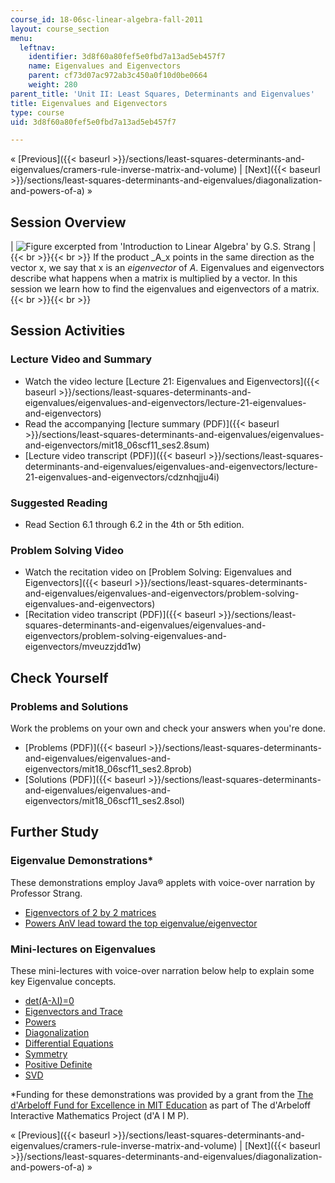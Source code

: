 ```yaml
---
course_id: 18-06sc-linear-algebra-fall-2011
layout: course_section
menu:
  leftnav:
    identifier: 3d8f60a80fef5e0fbd7a13ad5eb457f7
    name: Eigenvalues and Eigenvectors
    parent: cf73d07ac972ab3c450a0f10d0be0664
    weight: 280
parent_title: 'Unit II: Least Squares, Determinants and Eigenvalues'
title: Eigenvalues and Eigenvectors
type: course
uid: 3d8f60a80fef5e0fbd7a13ad5eb457f7

---
```


« [Previous]({{< baseurl >}}/sections/least-squares-determinants-and-eigenvalues/cramers-rule-inverse-matrix-and-volume) | [Next]({{< baseurl >}}/sections/least-squares-determinants-and-eigenvalues/diagonalization-and-powers-of-a) »

Session Overview
----------------

| ![Figure excerpted from 'Introduction to Linear Algebra' by G.S. Strang](/coursemedia/18-06sc-linear-algebra-fall-2011/32a417792a1d309b2ffa4936c39b71e1_2_8.jpg) |  {{< br >}}{{< br >}} If the product _A_x points in the same direction as the vector x, we say that x is an _eigenvector_ of _A_. Eigenvalues and eigenvectors describe what happens when a matrix is multiplied by a vector. In this session we learn how to find the eigenvalues and eigenvectors of a matrix. {{< br >}}{{< br >}}  

Session Activities
------------------

### Lecture Video and Summary

*   Watch the video lecture [Lecture 21: Eigenvalues and Eigenvectors]({{< baseurl >}}/sections/least-squares-determinants-and-eigenvalues/eigenvalues-and-eigenvectors/lecture-21-eigenvalues-and-eigenvectors)
*   Read the accompanying [lecture summary (PDF)]({{< baseurl >}}/sections/least-squares-determinants-and-eigenvalues/eigenvalues-and-eigenvectors/mit18_06scf11_ses2.8sum)
*   [Lecture video transcript (PDF)]({{< baseurl >}}/sections/least-squares-determinants-and-eigenvalues/eigenvalues-and-eigenvectors/lecture-21-eigenvalues-and-eigenvectors/cdznhqjju4i)

### Suggested Reading

*   Read Section 6.1 through 6.2 in the 4th or 5th edition.

### Problem Solving Video

*   Watch the recitation video on [Problem Solving: Eigenvalues and Eigenvectors]({{< baseurl >}}/sections/least-squares-determinants-and-eigenvalues/eigenvalues-and-eigenvectors/problem-solving-eigenvalues-and-eigenvectors)
*   [Recitation video transcript (PDF)]({{< baseurl >}}/sections/least-squares-determinants-and-eigenvalues/eigenvalues-and-eigenvectors/problem-solving-eigenvalues-and-eigenvectors/mveuzzjdd1w)

Check Yourself
--------------

### Problems and Solutions

Work the problems on your own and check your answers when you're done.

*   [Problems (PDF)]({{< baseurl >}}/sections/least-squares-determinants-and-eigenvalues/eigenvalues-and-eigenvectors/mit18_06scf11_ses2.8prob)
*   [Solutions (PDF)]({{< baseurl >}}/sections/least-squares-determinants-and-eigenvalues/eigenvalues-and-eigenvectors/mit18_06scf11_ses2.8sol)

Further Study
-------------

### Eigenvalue Demonstrations\*

These demonstrations employ Java® applets with voice-over narration by Professor Strang.

*   [Eigenvectors of 2 by 2 matrices](/ans7870/18/18.06/tools/Applets_sound_all/eigen_sound_all.html)
*   [Powers AnV lead toward the top eigenvalue/eigenvector](/ans7870/18/18.06/tools/Power_method/power_method_flash.html)

### Mini-lectures on Eigenvalues

These mini-lectures with voice-over narration below help to explain some key Eigenvalue concepts.

*   [det(A-λI)=0](/ans7870/18/18.06/tools/individual/eigen_lecture_1.html)
*   [Eigenvectors and Trace](/ans7870/18/18.06/tools/individual/eigen_lecture_2.html)
*   [Powers](/ans7870/18/18.06/tools/individual/eigen_lecture_3.html)
*   [Diagonalization](/ans7870/18/18.06/tools/individual/eigen_lecture_4.html)
*   [Differential Equations](/ans7870/18/18.06/tools/individual/eigen_lecture_5.html)
*   [Symmetry](/ans7870/18/18.06/tools/individual/eigen_lecture_6.html)
*   [Positive Definite](/ans7870/18/18.06/tools/individual/eigen_lecture_7.html)
*   [SVD](/ans7870/18/18.06/tools/individual/eigen_lecture_8.html)

\*Funding for these demonstrations was provided by a grant from the [The d'Arbeloff Fund for Excellence in MIT Education](http://web.mit.edu/newsoffice/2000/darbeloff-1025.html) as part of The d'Arbeloff Interactive Mathematics Project (d'A I M P).

« [Previous]({{< baseurl >}}/sections/least-squares-determinants-and-eigenvalues/cramers-rule-inverse-matrix-and-volume) | [Next]({{< baseurl >}}/sections/least-squares-determinants-and-eigenvalues/diagonalization-and-powers-of-a) »